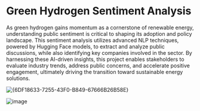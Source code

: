 # Green Hydrogen Sentiment Analysis
As green hydrogen gains momentum as a cornerstone of renewable energy, understanding public sentiment is critical to shaping its adoption and policy landscape. This sentiment analysis utilizes advanced NLP techniques, powered by Hugging Face models, to extract and analyze public discussions, while also identifying key companies involved in the sector. By harnessing these AI-driven insights, this project enables stakeholders to evaluate industry trends, address public concerns, and accelerate positive engagement, ultimately driving the transition toward sustainable energy solutions.

![{6DF18633-7255-43F0-B849-67666B26B58E}](https://github.com/user-attachments/assets/b9bf15ca-54af-4efd-980e-2f2e858b9ddb)

![image](https://github.com/user-attachments/assets/b75c1f96-47dc-418e-9035-50eb9b5444b8)
